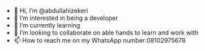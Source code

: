 - 👋 Hi, I’m @abdullahizekeri
- 👀 I’m interested in being a developer 
- 🌱 I’m currently learning 
- 💞️ I’m looking to collaborate on able hands to learn and work with 
- 📫 How to reach me on my WhatsApp number:08102975678

<!---
abdullahizekeri/abdullahizekeri is a ✨ special ✨ repository because its `README.md` (this file) appears on your GitHub profile.
You can click the Preview link to take a look at your changes.
--->
